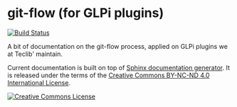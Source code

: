 git-flow (for GLPi plugins)
===========================

[![Build Status](https://readthedocs.org/projects/git-flow/badge/?version=latest)](http://git-flow.readthedocs.io/en/latest/?badge=latest)

A bit of documentation on the git-flow process, applied on GLPi plugins we at Teclib' maintain.

Current documentation is built on top of [Sphinx documentation generator](http://sphinx-doc.org/). It is released under the terms of the <a rel="license" href="http://creativecommons.org/licenses/by-nc-nd/4.0/">Creative Commons BY-NC-ND 4.0 International License</a>.

<a rel="license" href="http://creativecommons.org/licenses/by-nc-nd/4.0/"><img alt="Creative Commons License" style="border-width:0" src="https://i.creativecommons.org/l/by-nc-nd/4.0/80x15.png" /></a>

